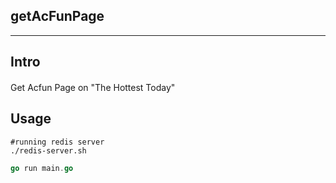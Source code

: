 ## getAcFunPage

----

## Intro

####  
Get Acfun Page on "The Hottest Today"

## Usage

```shell
#running redis server
./redis-server.sh
```

```go
go run main.go
```

